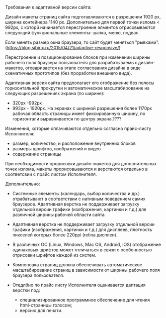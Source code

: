 
Требования к адаптивной версии сайта:

Дизайн макеты страниц сайта подготавливаются в разрешении 1920 px, ширина контейнера 1140 px. Дополнительно для первой точки излома < 992px, с которй начинается перестроение элментов отрисовываются следующий функциональные элементы: шапка, меню, подвал.

Если менять размер окна браузера, то сайт будет меняться "рывками". (https://blog.sibirix.ru/2015/04/21/adaptive-responsive/)

Перестроение и позиционирование блоков при изменении ширины рабочего поля браузера пользователя для разрабатываемых дизайн-макетов, оговаривается на этапе согласования дизайна в виде схематичных прототипов (без проработки внешнего вида). 

Адаптивная версия сайта предполагает его отображение без полосы горизонтальной прокрутки и автоматическое масштабирование на следующих разрешениях экрана (по ширине): 
* 320px -992px
* 993px - 1920px. На экранах с шириной разрешения более 1170px рабочая область страницы имеет фиксированную ширину, по горизонтали выравнивается по центру экрана.????

Изменения, которые оплачиваются отдельно согласно прайс-листу Исполнителя:
   * размер, количество, и расположение внутренних блоков
   * размеры шрифтов, изображений и видео
   * содержание страницы

При необходимости прорисовки дизайн-макетов для дополнительных точек излома, макеты прорисовываются и верстаются отдельно в соответсвии с прайс листом Исполнителя.

Дополнительно:
* Системные элементы (календарь, выбор количества и др.) отрабатывают в соответствии с нативным поведением самих браузеров. 
Адаптивная верстка не поддерживает загрузку отдельной версии графики (изображения, картинки и т.д.) для различной ширины рабочей области сайта.

* Адаптивная верстка не поддерживает загрузку отдельной версии графики (изображения, картинки и т.д.) для дисплеев, плотность пикселей которых более 220ppi (retina дисплеи).

* В различных ОС (Linux, Windows, Mac OS, Android, iOS) отображение одинаковых шрифтов может отличаться в связи с особенностью отрисовки шрифтов каждой из систем.

* Компоновка страниц должна обеспечивать автоматическое масштабирование страниц в зависимости от ширины рабочего поля браузера пользователя.

* Отедлбно по прайс листу Исполнителя оценивается даптация верстки под:
  * специализированное программное обеспечение для чтения html-страницы голосом;
  * версию для печати.

